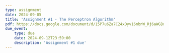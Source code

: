 ```yaml
---
type: assignment
date: 2024-09-05
title: 'Assignment #1 - The Perceptron Algorithm'
pdf: https://docs.google.com/document/d/15P7u6Za7C24xOyv16nbnW_Rj6aWGBdHIRuG9xeMerEo/edit?usp=sharing
due_event: 
    type: due 
    date: 2024-09-12T23:59:00
    description: 'Assignment #1 due'
---
```

